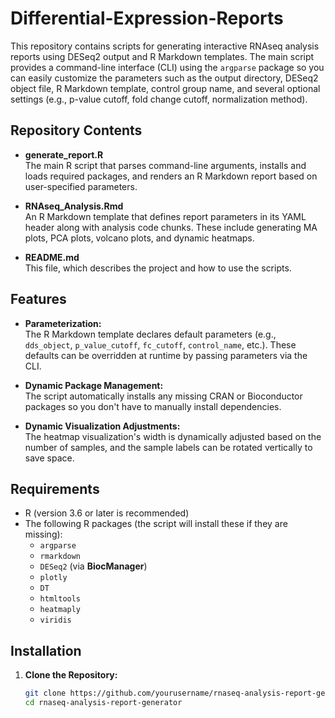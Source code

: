 # Differential-Expression-Reports
This repository contains scripts for generating interactive RNAseq analysis reports using DESeq2 output and R Markdown templates. The main script provides a command-line interface (CLI) using the `argparse` package so you can easily customize the parameters such as the output directory, DESeq2 object file, R Markdown template, control group name, and several optional settings (e.g., p-value cutoff, fold change cutoff, normalization method).

## Repository Contents
- **generate_report.R**  
  The main R script that parses command-line arguments, installs and loads required packages, and renders an R Markdown report based on user-specified parameters.

- **RNAseq_Analysis.Rmd**  
  An R Markdown template that defines report parameters in its YAML header along with analysis code chunks. These include generating MA plots, PCA plots, volcano plots, and dynamic heatmaps.

- **README.md**  
  This file, which describes the project and how to use the scripts.

## Features
- **Parameterization:**  
  The R Markdown template declares default parameters (e.g., `dds_object`, `p_value_cutoff`, `fc_cutoff`, `control_name`, etc.). These defaults can be overridden at runtime by passing parameters via the CLI.

- **Dynamic Package Management:**  
  The script automatically installs any missing CRAN or Bioconductor packages so you don't have to manually install dependencies.

- **Dynamic Visualization Adjustments:**  
  The heatmap visualization's width is dynamically adjusted based on the number of samples, and the sample labels can be rotated vertically to save space.

## Requirements
- R (version 3.6 or later is recommended)
- The following R packages (the script will install these if they are missing):
  - `argparse`
  - `rmarkdown`
  - `DESeq2` (via **BiocManager**)
  - `plotly`
  - `DT`
  - `htmltools`
  - `heatmaply`
  - `viridis`

## Installation
1. **Clone the Repository:**
   ```bash
   git clone https://github.com/yourusername/rnaseq-analysis-report-generator.git
   cd rnaseq-analysis-report-generator
